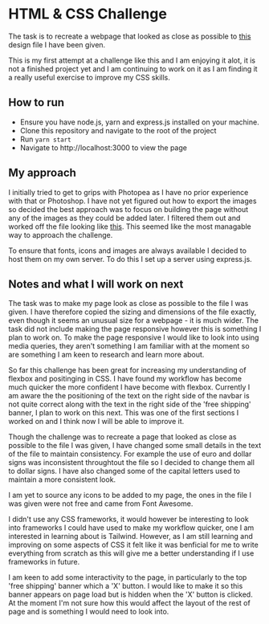 # HTML & CSS Challenge

The task is to recreate a webpage that looked as close as possible to [this](https://user-images.githubusercontent.com/74301627/134665862-f82321f7-78ca-4265-9848-b3015050330c.jpg) design file I have been given.

This is my first attempt at a challenge like this and I am enjoying it alot, it is not a finished project yet and I am continuing to work on it as I am finding it a really useful exercise to improve my CSS skills.

## How to run

- Ensure you have node.js, yarn and express.js installed on your machine.
- Clone this repository and navigate to the root of the project
- Run `yarn start`
- Navigate to http://localhost:3000 to view the page

## My approach

I initially tried to get to grips with Photopea as I have no prior experience with that or Photoshop. I have not yet figured out how to export the images so decided the best approach was to focus on building the page without any of the images as they could be added later. I filtered them out and worked off the file looking like [this](https://github.com/JLBrigham/wiro-agency/issues/1#issue-100635288). This seemed like the most managable way to approach the challenge.

To ensure that fonts, icons and images are always available I decided to host them on my own server. To do this I set up a server using express.js.

## Notes and what I will work on next

The task was to make my page look as close as possible to the file I was given. I have therefore copied the sizing and dimensions of the file exactly, even though it seems an unusual size for a webpage - it is much wider. The task did not include making the page responsive however this is something I plan to work on. To make the page responsive I would like to look into using media queries, they aren't something I am familiar with at the moment so are something I am keen to research and learn more about.

So far this challenge has been great for increasing my understanding of flexbox and positinging in CSS. I have found my workflow has become much quicker the more confident I have become with flexbox. Currently I am aware the the positioning of the text on the right side of the navbar is not quite correct along with the text in the right side of the 'free shipping' banner, I plan to work on this next. This was one of the first sections I worked on and I think now I will be able to improve it.

Though the challenge was to recreate a page that looked as close as possible to the file I was given, I have changed some small details in the text of the file to maintain consistency. For example the use of euro and dollar signs was inconsistent throughtout the file so I decided to change them all to dollar signs. I have also changed some of the capital letters used to maintain a more consistent look.

I am yet to source any icons to be added to my page, the ones in the file I was given were not free and came from Font Awesome.

I didn't use any CSS frameworks, it would however be interesting to look into frameworks I could have used to make my workflow quicker, one I am interested in learning about is Tailwind. However, as I am still learning and improving on some aspects of CSS it felt like it was benficial for me to write everything from scratch as this will give me a better understanding if I use frameworks in future.

I am keen to add some interactivity to the page, in particularly to the top 'free shipping' banner which a 'X' button. I would like to make it so this banner appears on page load but is hidden when the 'X' button is clicked. At the moment I'm not sure how this would affect the layout of the rest of page and is something I would need to look into.
